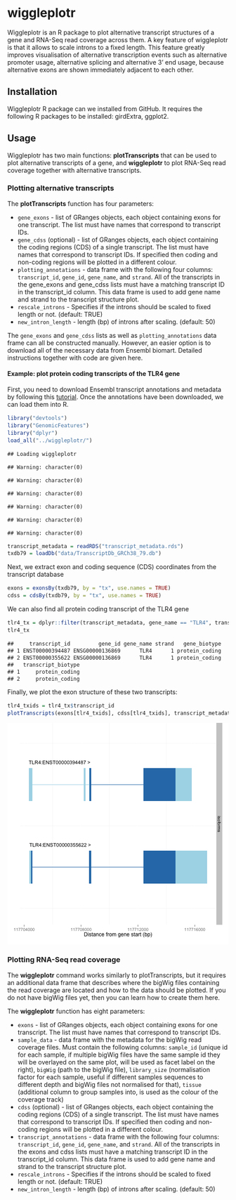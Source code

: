 

# wiggleplotr
Wiggleplotr is an R package to plot alternative transcript structures of a gene and RNA-Seq read coverage across them. A key feature of wiggleplotr is that it allows to scale introns to a fixed length. This feature greatly improves visualisation of alternative transcription events such as alternative promoter usage, alternative splicing and alternative 3’ end usage, because alternative exons are shown immediately adjacent to each other.

## Installation
Wiggleplotr R package can we installed from GitHub. It requires the following R packages to be installed: girdExtra, ggplot2.

## Usage
Wiggleplotr has two main functions: **plotTranscripts** that can be used to plot alternative transcripts of a gene, and **wiggleplotr** to plot RNA-Seq read coverage together with alternative transcripts.

### Plotting alternative transcripts
The **plotTranscripts** function has four parameters:
* `gene_exons` - list of GRanges objects, each object containing exons for one transcript. The list must have names that correspond to transcript IDs.
* `gene_cdss` (optional) - list of GRanges objects, each object containing the coding regions (CDS) of a single transcript. The list must have names that correspond to transcript IDs. If specified then coding and non-coding regions will be plotted in a different colour.
* `plotting_annotations` - data frame with the following four columns: `transcript_id`, `gene_id`, `gene_name`, and `strand`. All of the transcripts in the gene_exons and gene_cdss lists must have a matching transcript ID in the transcript_id column. This data frame is used to add gene name and strand to the transcript structure plot.
* `rescale_introns` - Specifies if the introns should be scaled to fixed length or not. (default: TRUE)
* `new_intron_length` - length (bp) of introns after scaling. (default: 50)

The `gene_exons` and `gene_cdss` lists as well as `plotting_annotations` data frame can all be constructed manually. However, an easier option is to download all of the necessary data from Ensembl biomart. Detailed instructions together with code are given here. 

#### Example: plot protein coding transcripts of the TLR4 gene
First, you need to download Ensembl transcript annotations and metadata by following this [tutorial](https://github.com/kauralasoo/wiggleplotr/blob/master/download_annotations.md). Once the annotations have been downloaded, we can load them into R.


```r
library("devtools")
library("GenomicFeatures")
library("dplyr")
load_all("../wiggleplotr/")
```

```
## Loading wiggleplotr
```

```
## Warning: character(0)
```

```
## Warning: character(0)
```

```
## Warning: character(0)
```

```
## Warning: character(0)
```

```
## Warning: character(0)
```

```
## Warning: character(0)
```

```r
transcript_metadata = readRDS("transcript_metadata.rds")
txdb79 = loadDb("data/TranscriptDb_GRCh38_79.db")
```
Next, we extract exon and coding sequence (CDS) coordinates from the transcript database

```r
exons = exonsBy(txdb79, by = "tx", use.names = TRUE)
cdss = cdsBy(txdb79, by = "tx", use.names = TRUE)
```
We can also find all protein coding transcript of the TLR4 gene

```r
tlr4_tx = dplyr::filter(transcript_metadata, gene_name == "TLR4", transcript_biotype == "protein_coding")
tlr4_tx
```

```
##     transcript_id         gene_id gene_name strand   gene_biotype
## 1 ENST00000394487 ENSG00000136869      TLR4      1 protein_coding
## 2 ENST00000355622 ENSG00000136869      TLR4      1 protein_coding
##   transcript_biotype
## 1     protein_coding
## 2     protein_coding
```
Finally, we plot the exon structure of these two transcripts:

```r
tlr4_txids = tlr4_tx$transcript_id
plotTranscripts(exons[tlr4_txids], cdss[tlr4_txids], transcript_metadata, rescale_introns = FALSE)
```

![plot of chunk unnamed-chunk-5](figure/unnamed-chunk-5-1.png) 

### Plotting RNA-Seq read coverage
The **wiggleplotr** command works similarly to plotTranscripts, but it requires an additional data frame that describes where the bigWig files containing the read coverage are located and how to the data should be plotted. If you do not have bigWig files yet, then you can learn how to create them here.

The **wiggleplotr** function has eight parameters:
* `exons` - list of GRanges objects, each object containing exons for one transcript. The list must have names that correspond to transcript IDs.
* `sample_data` - data frame with the metadata for the bigWig read coverage files. Must contain the following columns: `sample_id` (unique id for each sample, if multiple bigWig files have the same sample id they will be overlayed on the same plot, will be used as facet label on the right), `bigWig` (path to the bigWig file), `library_size` (normalisation factor for each sample, useful if different samples sequences to different depth and bigWig files not normalised for that), `tissue` (additional column to group samples into, is used as the colour of the coverage track)
* `cdss` (optional) - list of GRanges objects, each object containing the coding regions (CDS) of a single transcript. The list must have names that correspond to transcript IDs. If specified then coding and non-coding regions will be plotted in a different colour.
* `transcript_annotations` - data frame with the following four columns: `transcript_id`, `gene_id`, `gene_name`, and `strand`. All of the transcripts in the exons and cdss lists must have a matching transcript ID in the transcript_id column. This data frame is used to add gene name and strand to the transcript structure plot.
* `rescale_introns` - Specifies if the introns should be scaled to fixed length or not. (default: TRUE)
* `new_intron_length` - length (bp) of introns after scaling. (default: 50)


